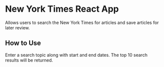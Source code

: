 # New York Times React App


Allows users to search the New York Times for articles and save articles for later review.

## How to Use

Enter a search topic along with start and end dates. The top 10 search results will be returned.

